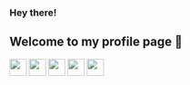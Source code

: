 ### Hey there!

## Welcome to my profile page 👋

<img height= "30" src="https://cdn.jsdelivr.net/gh/devicons/devicon@latest/icons/javascript/javascript-original.svg" /> <img height= "30" src="https://cdn.jsdelivr.net/gh/devicons/devicon@latest/icons/html5/html5-plain.svg" /> <img height= "30" src="https://cdn.jsdelivr.net/gh/devicons/devicon@latest/icons/css3/css3-plain.svg" /> <img height ="30" src="https://cdn.jsdelivr.net/gh/devicons/devicon@latest/icons/nodejs/nodejs-original.svg" /> <img height = "30" src="https://cdn.jsdelivr.net/gh/devicons/devicon@latest/icons/python/python-original.svg" />
